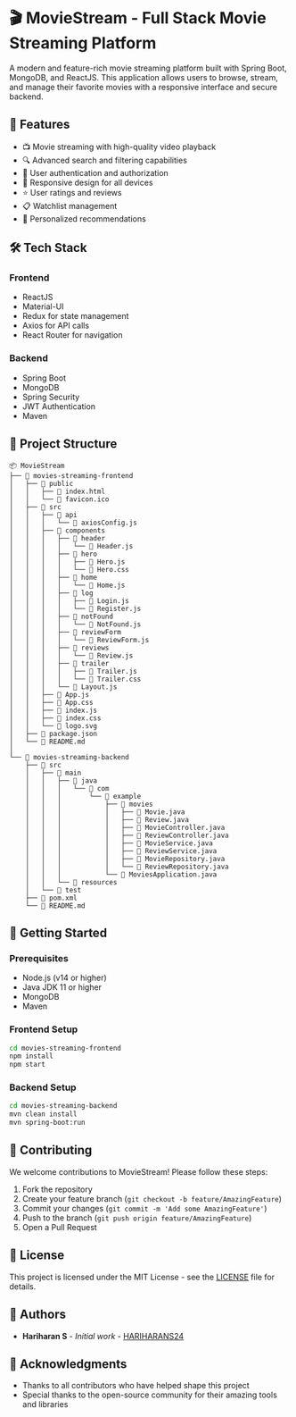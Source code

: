 # 🎬 MovieStream - Full Stack Movie Streaming Platform

A modern and feature-rich movie streaming platform built with Spring Boot, MongoDB, and ReactJS. This application allows users to browse, stream, and manage their favorite movies with a responsive interface and secure backend.

## 🚀 Features

- 📺 Movie streaming with high-quality video playback
- 🔍 Advanced search and filtering capabilities
- 👤 User authentication and authorization
- 📱 Responsive design for all devices
- ⭐ User ratings and reviews
- 📋 Watchlist management
- 🎯 Personalized recommendations

## 🛠️ Tech Stack

### Frontend
- ReactJS
- Material-UI
- Redux for state management
- Axios for API calls
- React Router for navigation

### Backend
- Spring Boot
- MongoDB
- Spring Security
- JWT Authentication
- Maven

## 📁 Project Structure

```
📦 MovieStream
├── 📂 movies-streaming-frontend
│   ├── 📂 public
│   │   ├── 📄 index.html
│   │   └── 📄 favicon.ico
│   ├── 📂 src
│   │   ├── 📂 api
│   │   │   └── 📄 axiosConfig.js
│   │   ├── 📂 components
│   │   │   ├── 📂 header
│   │   │   │   └── 📄 Header.js
│   │   │   ├── 📂 hero
│   │   │   │   ├── 📄 Hero.js
│   │   │   │   └── 📄 Hero.css
│   │   │   ├── 📂 home
│   │   │   │   └── 📄 Home.js
│   │   │   ├── 📂 log
│   │   │   │   ├── 📄 Login.js
│   │   │   │   └── 📄 Register.js
│   │   │   ├── 📂 notFound
│   │   │   │   └── 📄 NotFound.js
│   │   │   ├── 📂 reviewForm
│   │   │   │   └── 📄 ReviewForm.js
│   │   │   ├── 📂 reviews
│   │   │   │   └── 📄 Review.js
│   │   │   ├── 📂 trailer
│   │   │   │   ├── 📄 Trailer.js
│   │   │   │   └── 📄 Trailer.css
│   │   │   └── 📄 Layout.js
│   │   ├── 📄 App.js
│   │   ├── 📄 App.css
│   │   ├── 📄 index.js
│   │   ├── 📄 index.css
│   │   └── 📄 logo.svg
│   ├── 📄 package.json
│   └── 📄 README.md
│
└── 📂 movies-streaming-backend
    ├── 📂 src
    │   ├── 📂 main
    │   │   ├── 📂 java
    │   │   │   └── 📂 com
    │   │   │       └── 📂 example
    │   │   │           ├── 📂 movies
    │   │   │           │   ├── 📄 Movie.java
    │   │   │           │   ├── 📄 Review.java
    │   │   │           │   ├── 📄 MovieController.java
    │   │   │           │   ├── 📄 ReviewController.java
    │   │   │           │   ├── 📄 MovieService.java
    │   │   │           │   ├── 📄 ReviewService.java
    │   │   │           │   ├── 📄 MovieRepository.java
    │   │   │           │   └── 📄 ReviewRepository.java
    │   │   │           └── 📄 MoviesApplication.java
    │   │   └── 📂 resources
    │   └── 📂 test
    ├── 📄 pom.xml
    └── 📄 README.md
```

## 🚀 Getting Started

### Prerequisites
- Node.js (v14 or higher)
- Java JDK 11 or higher
- MongoDB
- Maven

### Frontend Setup
```bash
cd movies-streaming-frontend
npm install
npm start
```

### Backend Setup
```bash
cd movies-streaming-backend
mvn clean install
mvn spring-boot:run
```

## 🤝 Contributing

We welcome contributions to MovieStream! Please follow these steps:

1. Fork the repository
2. Create your feature branch (`git checkout -b feature/AmazingFeature`)
3. Commit your changes (`git commit -m 'Add some AmazingFeature'`)
4. Push to the branch (`git push origin feature/AmazingFeature`)
5. Open a Pull Request

## 📝 License

This project is licensed under the MIT License - see the [LICENSE](LICENSE) file for details.

## 👥 Authors

- **Hariharan S** - *Initial work* - [HARIHARANS24](https://github.com/HARIHARANS24)

## 🙏 Acknowledgments

- Thanks to all contributors who have helped shape this project
- Special thanks to the open-source community for their amazing tools and libraries 
